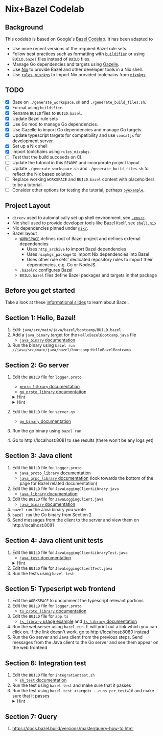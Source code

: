 # Nix+Bazel Codelab

## Background

This codelab is based on Google's [Bazel Codelab](https://github.com/bazelbuild/codelabs).
It has been adapted to

- Use more recent versions of the required Bazel rule sets.
- Follow best practices such as formatting with [`buildifier`][buildifier] or using `BUILD.bazel` files instead of `BUILD` files.
- Manage Go dependencies and targets using [Gazelle][gazelle].
- Use [Nix][nix] to provide Bazel and other developer tools in a Nix shell.
- Use [`rules_nixpkgs`][rules_nixpkgs] to import Nix provided toolchains from [`nixpkgs`][nixpkgs].

[buildifier]: https://github.com/bazelbuild/buildtools/blob/master/buildifier/README.md
[gazelle]: https://github.com/bazelbuild/bazel-gazelle
[nix]: https://nixos.org/
[rules_nixpkgs]: https://github.com/tweag/rules_nixpkgs
[nixpkgs]: https://github.com/NixOS/nixpkgs

## TODO

- [x] Base on `./generate_workspace.sh` and `./generate_build_files.sh`.
- [x] Format using `buildifier`.
- [x] Rename `BUILD` files to `BUILD.bazel`.
- [x] Update Bazel rule sets
- [x] Use Go mod to manage Go dependencies.
- [x] Use Gazelle to import Go dependencies and manage Go targets.
- [x] Update typescript targets for compatibility and use `concatjs` for development server.
- [x] Set up a Nix shell
- [x] Import toolchains using `rules_nixpkgs`.
- [ ] Test that the build succeeds on CI.
- [ ] Update the tutorial in this `README` and incorporate project layout.
- [ ] Update `./generate_workspace.sh` and `./generate_build_files.sh` to reflect the Nix based solution.
- [ ] Replace working `WORKSPACE` and `BUILD.bazel` content with placeholders to be a tutorial.
- [ ] Consider other options for testing the tutorial, perhaps [`byexample`][byexample].

[byexample]: https://byexamples.github.io/byexample/

## Project Layout

- `direnv` used to automatically set up shell environment, see [`.envrc`](./.envrc).
- Nix shell used to provide developer tools like Bazel itself, see [`shell.nix`](./shell.nix)
- Nix dependencies pinned under [`nix/`](./nix).
- Bazel layout
  - [`WORKSPACE`](./WORKSPACE) defines root of Bazel project and defines external dependencies
    - Uses `http_archive` to import Bazel dependencies
    - Uses `nixpkgs_package` to import Nix dependencies into Bazel
    - Uses other rule sets' dedicated repository rules to import their dependencies, e.g. Go or NodeJS.
  - `.bazelrc` configures Bazel
  - `BUILD.bazel` files define Bazel packages and targets in that package

## Before you get started
Take a look at these [informational slides](https://docs.google.com/presentation/d/1vNuuY97NmxP85MLEheYcMDHbpFb6cwSYWPNloBqdrPM/edit#slide=id.p) to learn about Bazel.

## Section 1: Hello, Bazel!

1.  Edit: `java/src/main/java/bazel/bootcamp/BUILD.bazel`
1.  Add a `java_binary` target for the `HelloBazelBootcamp.java` file
    - [`java_binary` documentation](https://docs.bazel.build/versions/master/be/java.html#java_binary)
1.  Run the binary using `bazel run //java/src/main/java/bazel/bootcamp:HelloBazelBootcamp`

## Section 2: Go server
1.  Edit the `BUILD` file for `logger.proto`
    - [`proto_library` documentation](https://docs.bazel.build/versions/master/be/protocol-buffer.html#proto_library)
    - [`go_proto_library` documentation](https://github.com/bazelbuild/rules_go/blob/master/proto/core.rst#example-grpc)
    <details> <summary>Hint</summary>Check out the <code>compilers</code> attribute for <code>go_proto_library</code> in the grpc example</details>
    <details> <summary>Hint</summary>Go libraries each declare the import path at which they would like to be imported by other go files. <code>server.go</code> imports the proto file at <code>bootcamp/proto/logger</code> so the <code>importpath</code> attribute of <code>go_proto_library</code> should match that.</details>
    
1.  Edit the `BUILD` file for `server.go`
    - [`go_binary` documentation](https://github.com/bazelbuild/rules_go/blob/master/go/core.rst#go_binary)    
1.  Run the go binary using `bazel run`
1.  Go to http://localhost:8081 to see results (there won't be any logs yet)

## Section 3: Java client

1.  Edit the `BUILD` file for `logger.proto`
    - [`java_proto_library` documentation](https://docs.bazel.build/versions/master/be/java.html#java_proto_library)
    - [`java_grpc_library` documentation](https://grpc.io/docs/reference/java/generated-code.html) (look towards the
      bottom of the page for Bazel related documentation)
1.  Edit the `BUILD` file for `JavaLoggingClientLibrary.java`
    - [`java_library` documentation](https://docs.bazel.build/versions/master/be/java.html#java_library)
1.  Edit the `BUILD` file for `JavaLoggingClient.java`
    - [`java_binary` documentation](https://docs.bazel.build/versions/master/be/java.html#java_binary)
1.  `bazel run` the Java binary you wrote
1.  `bazel run` the Go binary from Section 2
1.  Send messages from the client to the server and view them on http://localhost:8081

## Section 4: Java client unit tests
1.  Edit the `BUILD` file for `JavaLoggingClientLibraryTest.java`
    - [`java_test` documentation](https://docs.bazel.build/versions/master/be/java.html#java_test)
    <details> <summary>Hint</summary>Names matter for tests. The <code>java_test</code> for this file should be named <code>JavaLoggingClientLibraryTest</code></details>
1.  Edit the `BUILD` file for `JavaLoggingClientTest.java`
1.  Run the tests using `bazel test`

## Section 5: Typescript web frontend
1.  Edit the `WORKSPACE` to uncomment the typescript relevant portions
1.  Edit the `BUILD` file for `logger.proto`
    - [`ts_proto_library` documentation](https://www.npmjs.com/package/@bazel/typescript#ts_proto_library)
1.  Edit the `BUILD` file for `app.ts`
    - [`ts_library` usage example](https://www.npmjs.com/package/@bazel/typescript#compiling-typescript-ts_library) and        [`ts_library` documentation](https://www.npmjs.com/package/@bazel/typescript#ts_library)
1.  Run the webserver using `bazel run`. It will print out a link which you can click on.
    If the link doesn't work, go to http://localhost:8080 instead
1.  Run the Go server and Java client from the previous steps. Send messages from the Java
    client to the Go server and see them appear on the web frontend
    
## Section 6: Integration test
1.  Edit the `BUILD` file for `integrationtest.sh`
    - [`sh_test` documentation](https://docs.bazel.build/versions/master/be/shell.html#sh_test)
1.  Run the test using `bazel test` and make sure that it passes
1.  Run the test using `bazel test <target> --runs_per_test=10` and make sure that it passes
    <details> <summary>Hint</summary>You may need to modify the <code>BUILD</code> file again to make this work</details>

## Section 7: Query
1.  https://docs.bazel.build/versions/master/query-how-to.html


